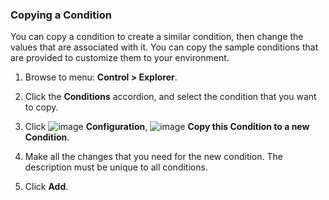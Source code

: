 ### Copying a Condition

You can copy a condition to create a similar condition, then change the values that are associated with it. You can copy the sample conditions that are provided to customize them to your environment.

1. Browse to menu: **Control > Explorer**.

2. Click the **Conditions** accordion, and select the condition that you want to copy.

3. Click ![image](../images/1847.png) **Configuration**, ![image](../images/1859.png) **Copy this Condition to a new Condition**.

4. Make all the changes that you need for the new condition. The description must be unique to all conditions.

5. Click **Add**.
